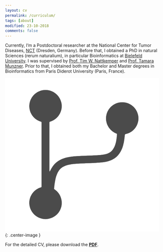 ```yaml
---
layout: cv
permalink: /curriculum/
tags: [about]
modified: 23-10-2018
comments: false
---
```


Currently, I’m a Postdoctoral researcher at the National Center for Tumor Diseases, [NCT](https://www.nct-dresden.de/en.html) (Dresden, Germany). 
Before that, I obtained a PhD in natural Sciences (rerum naturalium), in particular Bioinformatics at [Bielefeld University](https://www.uni-bielefeld.de/(en)/). I was supervised by [Prof. Tim W. Nattkemper](https://www.cebitec.uni-bielefeld.de/biodatamining/index.php/people/group-leader) and [Prof. Tamara Munzner](http://www.cs.ubc.ca/~tmm/).
Prior to that, I obtained both my Bachelor and Master degrees in Bioinformatics from Paris Diderot University (Paris, France).

![](/images/cv/paths.png){: .center-image }

For the detailed CV, please download the [**PDF**](https://www.dropbox.com/s/tfvso5on5ybcacv/ghattab_cv.pdf?dl=0).



